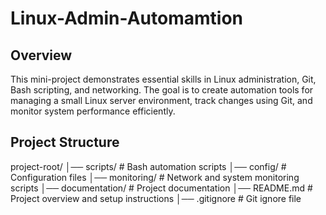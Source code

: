 # Linux-Admin-Automamtion

## Overview
This mini-project demonstrates essential skills in Linux administration, Git, Bash scripting, and networking. The goal is to create automation tools for managing a small Linux server environment, track changes using Git, and monitor system performance efficiently.

## Project Structure

project-root/
│── scripts/            # Bash automation scripts
│── config/             # Configuration files
│── monitoring/         # Network and system monitoring scripts
│── documentation/      # Project documentation
│── README.md           # Project overview and setup instructions
│── .gitignore          # Git ignore file

